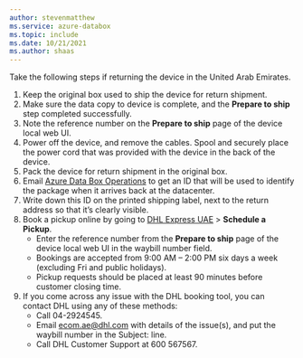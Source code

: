 ```yaml
---
author: stevenmatthew
ms.service: azure-databox
ms.topic: include
ms.date: 10/21/2021
ms.author: shaas
---
```


Take the following steps if returning the device in the United Arab Emirates.

1. Keep the original box used to ship the device for return shipment.
2. Make sure the data copy to device is complete, and the **Prepare to ship** step completed successfully.
3. Note the reference number on the **Prepare to ship** page of the device local web UI.
4. Power off the device, and remove the cables. Spool and securely place the power cord that was provided with the device in the back of the device.
6. Pack the device for return shipment in the original box.
7. Email [Azure Data Box Operations](mailto:adbops@microsoft.com) to get an ID that will be used to identify the package when it arrives back at the datacenter.
8. Write down this ID on the printed shipping label, next to the return address so that it’s clearly visible.  
9. Book a pickup online by going to [DHL Express UAE](https://mydhl.express.dhl/ae/en/home.html#/schedulePickupTab) > **Schedule a Pickup**.
   - Enter the reference number from the **Prepare to ship** page of the device local web UI in the waybill number field.
   - Bookings are accepted from 9:00 AM – 2:00 PM six days a week (excluding Fri and public holidays).
   - Pickup requests should be placed at least 90 minutes before customer closing time.
10. If you come across any issue with the DHL booking tool, you can contact DHL using any of these methods:
    - Call 04-2924545.
    - Email [ecom.ae@dhl.com](mailto:ecom.ae@dhl.com) with details of the issue(s), and put the waybill number in the Subject: line.
    - Call DHL Customer Support at 600 567567.

